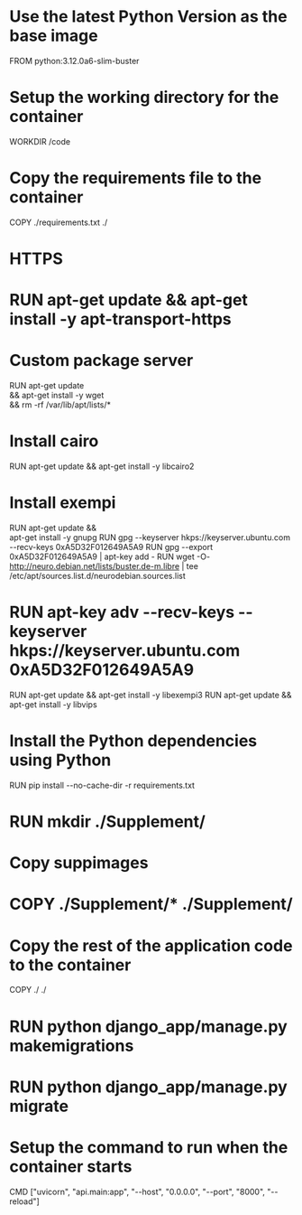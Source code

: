 # Use the latest Python Version as the base image
FROM python:3.12.0a6-slim-buster

# Setup the working directory for the container
WORKDIR /code

# Copy the requirements file to the container
COPY ./requirements.txt ./

# HTTPS
# RUN apt-get update && apt-get install -y apt-transport-https

# Custom package server
RUN  apt-get update \
  && apt-get install -y wget \
  && rm -rf /var/lib/apt/lists/*


# Install cairo
RUN apt-get update && apt-get install -y libcairo2

# Install exempi
RUN apt-get update && \
    apt-get install -y gnupg
RUN gpg --keyserver hkps://keyserver.ubuntu.com --recv-keys 0xA5D32F012649A5A9
RUN gpg --export 0xA5D32F012649A5A9 | apt-key add -
RUN wget -O- http://neuro.debian.net/lists/buster.de-m.libre | tee /etc/apt/sources.list.d/neurodebian.sources.list
# RUN apt-key adv --recv-keys --keyserver hkps://keyserver.ubuntu.com 0xA5D32F012649A5A9
RUN apt-get update && apt-get install -y libexempi3
RUN apt-get update && apt-get install -y libvips

# Install the Python dependencies using Python 
RUN pip install --no-cache-dir -r requirements.txt

# RUN mkdir ./Supplement/

# Copy suppimages
# COPY ./Supplement/* ./Supplement/

# Copy the rest of the application code to the container
COPY ./ ./

# RUN python django_app/manage.py makemigrations
# RUN python django_app/manage.py migrate

# Setup the command to run when the container starts
CMD ["uvicorn", "api.main:app", "--host", "0.0.0.0", "--port", "8000", "--reload"]
